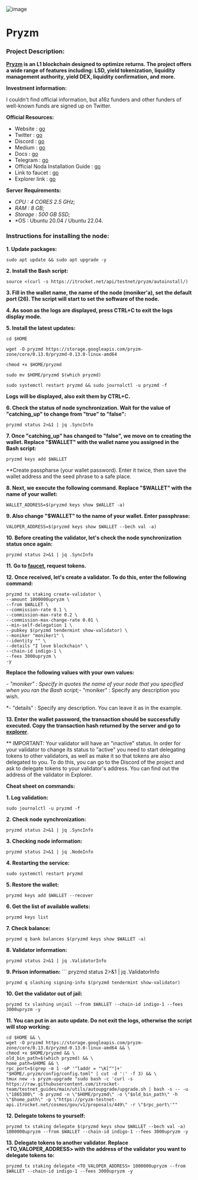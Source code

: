 ![image](https://github.com/Mozgiii9/PryzmSetupTheNode/assets/74683169/1fbfcd0e-ec3e-439a-9c40-740cc8524975)

# Pryzm

### Project Description:

**[Pryzm](https://pryzm.zone/) is an L1 blockchain designed to optimize returns. The project offers a wide range of features including: LSD, yield tokenization, liquidity management authority, yield DEX, liquidity confirmation, and more.**

**Investment information:**

I couldn't find official information, but a16z funders and other funders of well-known funds are signed up on Twitter.

**Official Resources:**

- Website : [go](https://pryzm.zone/)
- Twitter : [go](https://twitter.com/Pryzm_Zone)
- Discord : [go](http://discord.gg/sJN5Q2DBcP)
- Medium : [go](https://pryzm.medium.com/)
- Docs : [go](https://docs.pryzm.zone/)
- Telegram : [go](https://t.me/pryzm_zone)
- Official Noda Installation Guide : [go](https://docs.pryzm.zone/overview/maintain-guides/run-node/running-pryzmd/)
- Link to faucet : [go](https://testnet.pryzm.zone/faucet)
- Explorer link : [go](https://testnet.chainsco.pe/pryzm/validators)

**Server Requirements:**

- *CPU : 4 CORES 2.5 GHz;*
- *RAM : 8 GB;*
- *Storage : 500 GB SSD;*
- *OS : Ubuntu 20.04 / Ubuntu 22.04.

### Instructions for installing the node:

**1. Update packages:**
```
sudo apt update && sudo apt upgrade -y
```

**2. Install the Bash script:**   
```
source <(curl -s https://itrocket.net/api/testnet/pryzm/autoinstall/)
```

**3. Fill in the wallet name, the name of the node (moniker'a), set the default port (26). The script will start to set the software of the node.**

**4. As soon as the logs are displayed, press CTRL+C to exit the logs display mode.**

**5. Install the latest updates:**

```
cd $HOME
```

```
wget -O pryzmd https://storage.googleapis.com/pryzm-zone/core/0.13.0/pryzmd-0.13.0-linux-amd64
```

```
chmod +x $HOME/pryzmd
```

```
sudo mv $HOME/pryzmd $(which pryzmd)
```

```
sudo systemctl restart pryzmd && sudo journalctl -u pryzmd -f
```

**Logs will be displayed, also exit them by CTRL+C.**

**6. Check the status of node synchronization. Wait for the value of "catching_up" to change from "true" to "false":**

```
pryzmd status 2>&1 | jq .SyncInfo
```

**7. Once "catching_up" has changed to "false", we move on to creating the wallet. Replace "$WALLET" with the wallet name you assigned in the Bash script:**

```
pryzmd keys add $WALLET
```

**Create passpharse (your wallet password). Enter it twice, then save the wallet address and the seed phrase to a safe place.

**8. Next, we execute the following command. Replace "$WALLET" with the name of your wallet:**
```
WALLET_ADDRESS=$(pryzmd keys show $WALLET -a)
```

**9. Also change "$WALLET" to the name of your wallet. Enter passphrase:**

```
VALOPER_ADDRESS=$(pryzmd keys show $WALLET --bech val -a)
```

**10. Before creating the validator, let's check the node synchronization status once again:** 

```
pryzmd status 2>&1 | jq .SyncInfo
```

**11. Go to [faucet](https://testnet.pryzm.zone/faucet), request tokens.** 

**12. Once received, let's create a validator. To do this, enter the following command:**

```
pryzmd tx staking create-validator \
--amount 1000000upryzm \
--from $WALLET \
--commission-rate 0.1 \
--commission-max-rate 0.2 \
--commission-max-change-rate 0.01 \
--min-self-delegation 1 \
--pubkey $(pryzmd tendermint show-validator) \
--moniker "moniker1" \
--identity "" \
--details "I love blockchain" \
--chain-id indigo-1 \
--fees 3000upryzm \
-y
```

**Replace the following values with your own values:**

*- "moniker" : Specify in quotes the name of your node that you specified when you ran the Bash script;*- "moniker" : Specify any description you wish.

*- "details" : Specify any description. You can leave it as in the example.

**13. Enter the wallet password, the transaction should be successfully executed. Copy the transaction hash returned by the server and go to [explorer](https://testnet.chainsco.pe/pryzm/validators)**.

** IMPORTANT: Your validator will have an "inactive" status. In order for your validator to change its status to "active" you need to start delegating tokens to other validators, as well as make it so that tokens are also delegated to you. To do this, you can go to the Discord of the project and ask to delegate tokens to your validator's address. You can find out the address of the validator in Explorer.

**Cheat sheet on commands:**

**1. Log validation:**

```
sudo journalctl -u pryzmd -f
```

**2. Check node synchronization:** 

```
pryzmd status 2>&1 | jq .SyncInfo
```

**3. Checking node information:**

```
pryzmd status 2>&1 | jq .NodeInfo
```

**4.  Restarting the service:**

```
sudo systemctl restart pryzmd
```

**5. Restore the wallet:** 

```
pryzmd keys add $WALLET --recover
```

**6. Get the list of available wallets:**

```
pryzmd keys list
```

**7. Check balance:**

```
pryzmd q bank balances $(pryzmd keys show $WALLET -a)
```

**8. Validator information:** 

```
pryzmd status 2>&1 | jq .ValidatorInfo
```

**9. Prison information:** ``` pryzmd status 2>&1 | jq .ValidatorInfo 

```
pryzmd q slashing signing-info $(pryzmd tendermint show-validator)
```

**10. Get the validator out of jail:** 

```
pryzmd tx slashing unjail --from $WALLET --chain-id indigo-1 --fees 3000upryzm -y
```

**11. You can put in an auto update. Do not exit the logs, otherwise the script will stop working:**

```
cd $HOME && \
wget -O pryzmd https://storage.googleapis.com/pryzm-zone/core/0.13.0/pryzmd-0.13.0-linux-amd64 && \
chmod +x $HOME/pryzmd && \
old_bin_path=$(which pryzmd) && \
home_path=$HOME && \
rpc_port=$(grep -m 1 -oP '^laddr = "\K[^"]+' "$HOME/.pryzm/config/config.toml" | cut -d ':' -f 3) && \
tmux new -s pryzm-upgrade "sudo bash -c 'curl -s https://raw.githubusercontent.com/itrocket-team/testnet_guides/main/utils/autoupgrade/upgrade.sh | bash -s -- -u \"1865300\" -b pryzmd -n \"$HOME/pryzmd\" -o \"$old_bin_path\" -h \"$home_path\" -p \"https://pryzm-testnet-api.itrocket.net/cosmos/gov/v1/proposals/449\" -r \"$rpc_port\'""
```

**12. Delegate tokens to yourself:**

```
pryzmd tx staking delegate $(pryzmd keys show $WALLET --bech val -a) 1000000upryzm --from $WALLET --chain-id indigo-1 --fees 3000upryzm -y
```

**13. Delegate tokens to another validator. Replace <TO_VALOPER_ADDRESS> with the address of the validator you want to delegate tokens to:**

```
pryzmd tx staking delegate <TO_VALOPER_ADDRESS> 1000000upryzm --from $WALLET --chain-id indigo-1 --fees 3000upryzm -y
```

